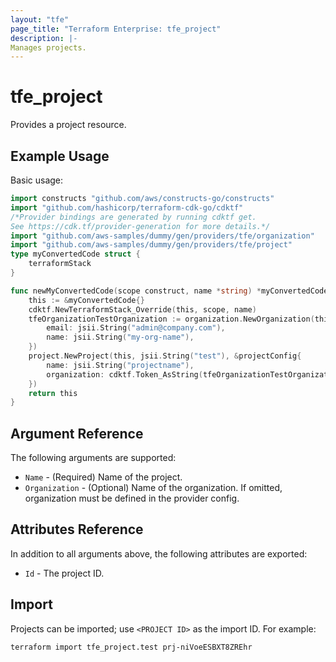 ```yaml
---
layout: "tfe"
page_title: "Terraform Enterprise: tfe_project"
description: |-
Manages projects.
---
```


# tfe_project

Provides a project resource.

## Example Usage

Basic usage:

```go
import constructs "github.com/aws/constructs-go/constructs"
import "github.com/hashicorp/terraform-cdk-go/cdktf"
/*Provider bindings are generated by running cdktf get.
See https://cdk.tf/provider-generation for more details.*/
import "github.com/aws-samples/dummy/gen/providers/tfe/organization"
import "github.com/aws-samples/dummy/gen/providers/tfe/project"
type myConvertedCode struct {
	terraformStack
}

func newMyConvertedCode(scope construct, name *string) *myConvertedCode {
	this := &myConvertedCode{}
	cdktf.NewTerraformStack_Override(this, scope, name)
	tfeOrganizationTestOrganization := organization.NewOrganization(this, jsii.String("test-organization"), &organizationConfig{
		email: jsii.String("admin@company.com"),
		name: jsii.String("my-org-name"),
	})
	project.NewProject(this, jsii.String("test"), &projectConfig{
		name: jsii.String("projectname"),
		organization: cdktf.Token_AsString(tfeOrganizationTestOrganization.name),
	})
	return this
}
```

## Argument Reference

The following arguments are supported:

* `Name` - (Required) Name of the project.
* `Organization` - (Optional) Name of the organization. If omitted, organization must be defined in the provider config.

## Attributes Reference

In addition to all arguments above, the following attributes are exported:

* `Id` - The project ID.

## Import

Projects can be imported; use `<PROJECT ID>` as the import ID. For example:

```shell
terraform import tfe_project.test prj-niVoeESBXT8ZREhr
```

<!-- cache-key: cdktf-0.17.0-pre.15 input-1474b825c9c589412c43de4a18e1a76520a956d36d14e4f1d48fea36baf71f3c -->